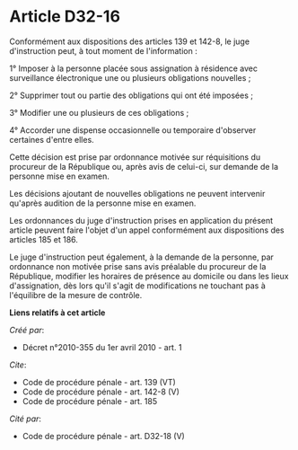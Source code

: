# Article D32-16

Conformément aux dispositions des articles 139 et 142-8, le juge d'instruction peut, à tout moment de l'information : 

1° Imposer à la personne placée sous assignation à résidence avec surveillance électronique une ou plusieurs obligations
nouvelles ; 

2° Supprimer tout ou partie des obligations qui ont été imposées ; 

3° Modifier une ou plusieurs de ces obligations ; 

4° Accorder une dispense occasionnelle ou temporaire d'observer certaines d'entre elles. 

Cette décision est prise par ordonnance motivée sur réquisitions du procureur de la République ou, après avis de celui-ci,
sur demande de la personne mise en examen. 

Les décisions ajoutant de nouvelles obligations ne peuvent intervenir qu'après audition de la personne mise en examen. 

Les ordonnances du juge d'instruction prises en application du présent article peuvent faire l'objet d'un appel conformément
aux dispositions des articles 185 et 186. 

Le juge d'instruction peut également, à la demande de la personne, par ordonnance non motivée prise sans avis préalable du
procureur de la République, modifier les horaires de présence au domicile ou dans les lieux d'assignation, dès lors qu'il
s'agit de modifications ne touchant pas à l'équilibre de la mesure de contrôle.

**Liens relatifs à cet article**

_Créé par_:

  - Décret n°2010-355 du 1er avril 2010 - art. 1

_Cite_:

  - Code de procédure pénale - art. 139 (VT)
  - Code de procédure pénale - art. 142-8 (V)
  - Code de procédure pénale - art. 185

_Cité par_:

  - Code de procédure pénale - art. D32-18 (V)
